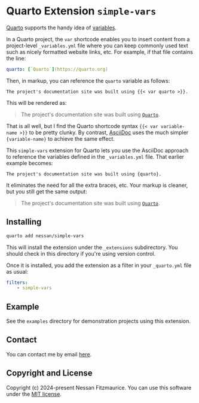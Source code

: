 # Quarto Extension `simple-vars`

[Quarto][] supports the handy idea of [variables][].

In a Quarto project, the `var` shortcode enables you to insert content from a project-level `_variables.yml` file where you can keep commonly used text such as nicely formatted website links, etc. For example, if that file contains the line:

```yml
quarto: [`Quarto`](https://quarto.org)
```

Then, in markup, you can reference the `quarto` variable as follows:

```qmd
The project's documentation site was built using {{< var quarto >}}.
```

This will be rendered as:

> The project's documentation site was built using [`Quarto`](https://quarto.org).

That is all well, but I find the Quarto shortcode syntax `{{< var variable-name >}}` to be pretty clunky. By contrast, [AsciiDoc][] uses the much simpler `{variable-name}` to achieve the same effect.

This `simple-vars` extension for Quarto lets you use the AsciiDoc approach to reference the variables defined in the `_variables.yml` file. That earlier example becomes:

```qmd
The project's documentation site was built using {quarto}.
```

It eliminates the need for all the extra braces, etc. Your markup is cleaner, but you still get the same output:

> The project's documentation site was built using [`Quarto`](https://quarto.org).

## Installing

```bash
quarto add nessan/simple-vars
```

This will install the extension under the `_extensions` subdirectory.
You should check in this directory if you're using version control.

Once it is installed, you add the extension as a filter in your `_quarto.yml` file as usual:

```yml
filters:
    - simple-vars
```

## Example

See the `examples` directory for demonstration projects using this extension.

## Contact

You can contact me by email [here](mailto:nzznfitz+gh@icloud.com).

## Copyright and License

Copyright (c) 2024-present Nessan Fitzmaurice.
You can use this software under the [MIT license][].

<!-- Reference links -->

[Quarto]: https://quarto.org
[variables]: https://quarto.org/docs/authoring/variables.html
[AsciiDoc]: https://asciidoc.org
[MIT license]: https://opensource.org/license/mit

